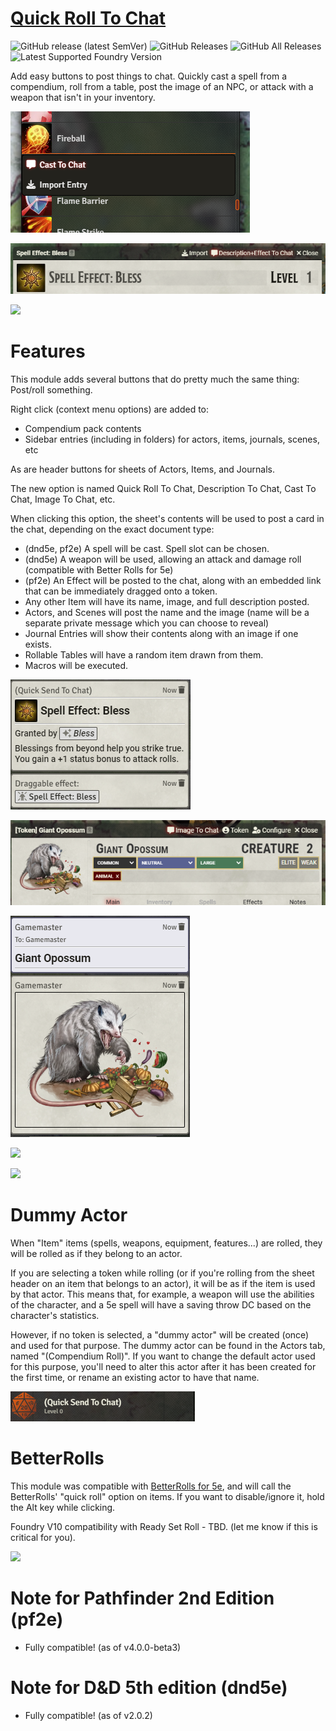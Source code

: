 # [Quick Roll To Chat](https://foundryvtt.com/packages/roll-from-compendium/)

![GitHub release (latest SemVer)](https://img.shields.io/github/v/release/shemetz/roll-from-compendium?style=for-the-badge) 
![GitHub Releases](https://img.shields.io/github/downloads/shemetz/roll-from-compendium/latest/total?style=for-the-badge) 
![GitHub All Releases](https://img.shields.io/github/downloads/shemetz/roll-from-compendium/total?style=for-the-badge&label=Downloads+total)  
![Latest Supported Foundry Version](https://img.shields.io/endpoint?url=https://foundryshields.com/version?url=https://github.com/shemetz/roll-from-compendium/raw/master/module.json)


Add easy buttons to post things to chat.  Quickly cast a spell from a compendium, roll from a table, post the image of an NPC, or attack with a weapon that isn't in your inventory.

![](metadata/screenshots/Screenshot_1.png)

![](metadata/screenshots/Screenshot_2.png)

![](metadata/screenshots/Screenshot_10.png)

# Features

This module adds several buttons that do pretty much the same thing: Post/roll something.

Right click (context menu options) are added to:
- Compendium pack contents
- Sidebar entries (including in folders) for actors, items, journals, scenes, etc

As are header buttons for sheets of Actors, Items, and Journals.

The new option is named Quick Roll To Chat, Description To Chat, Cast To Chat, Image To Chat, etc.

When clicking this option, the sheet's contents will be used to post a card in the chat, depending on the exact document type:
- (dnd5e, pf2e) A spell will be cast.  Spell slot can be chosen.
- (dnd5e) A weapon will be used, allowing an attack and damage roll (compatible with Better Rolls for 5e)
- (pf2e) An Effect will be posted to the chat, along with an embedded link that can be immediately dragged onto a token.
- Any other Item will have its name, image, and full description posted.
- Actors, and Scenes will post the name and the image (name will be a separate private message which you can choose to reveal)
- Journal Entries will show their contents along with an image if one exists.
- Rollable Tables will have a random item drawn from them.
- Macros will be executed.

![](metadata/screenshots/Screenshot_3.png)

![](metadata/screenshots/Screenshot_4.png)

![](metadata/screenshots/Screenshot_5.png)

![](metadata/screenshots/Screenshot_7.png)

![](metadata/screenshots/Screenshot_8.png)

# Dummy Actor
When "Item" items (spells, weapons, equipment, features...) are rolled, they will be rolled as if they belong to an actor.

If you are selecting a token while rolling (or if you're rolling from the sheet header on an item that belongs to an 
 actor), it will be as if the item is used by that actor. This means that, for example, a weapon will use the abilities 
 of the character, and a 5e spell will have a saving throw DC based on the
 character's statistics.

However, if no token is selected, a "dummy actor" will be created (once) and used for that purpose. The dummy actor can
 be found in the Actors tab, named "(Compendium Roll)". If you want to change the default actor used for this purpose,
 you'll need to alter this actor after it has been created for the first time, or rename an existing actor to have that
 name.

![](metadata/screenshots/Screenshot_6.png)

# BetterRolls

This module was compatible with [BetterRolls for 5e](https://github.com/RedReign/FoundryVTT-BetterRolls5e), and will call
 the BetterRolls' "quick roll" option on items.  If you want to disable/ignore it, hold the Alt key while clicking.

Foundry V10 compatibility with Ready Set Roll - TBD. (let me know if this is critical for you).

![](metadata/screenshots/Screenshot_9.png)

# Note for Pathfinder 2nd Edition (pf2e)
- Fully compatible! (as of v4.0.0-beta3)

# Note for D&D 5th edition (dnd5e)
- Fully compatible! (as of v2.0.2)
